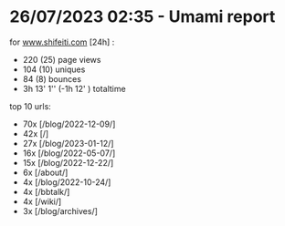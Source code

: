 # 26/07/2023 02:35 - Umami report
for www.shifeiti.com [24h] :

 - 220 (25) page views
 - 104 (10) uniques
 - 84 (8) bounces
 - 3h 13' 1'' (-1h 12' ) totaltime


top 10 urls:
 - 70x [/blog/2022-12-09/]
 - 42x [/]
 - 27x [/blog/2023-01-12/]
 - 16x [/blog/2022-05-07/]
 - 15x [/blog/2022-12-22/]
 - 6x [/about/]
 - 4x [/blog/2022-10-24/]
 - 4x [/bbtalk/]
 - 4x [/wiki/]
 - 3x [/blog/archives/]



